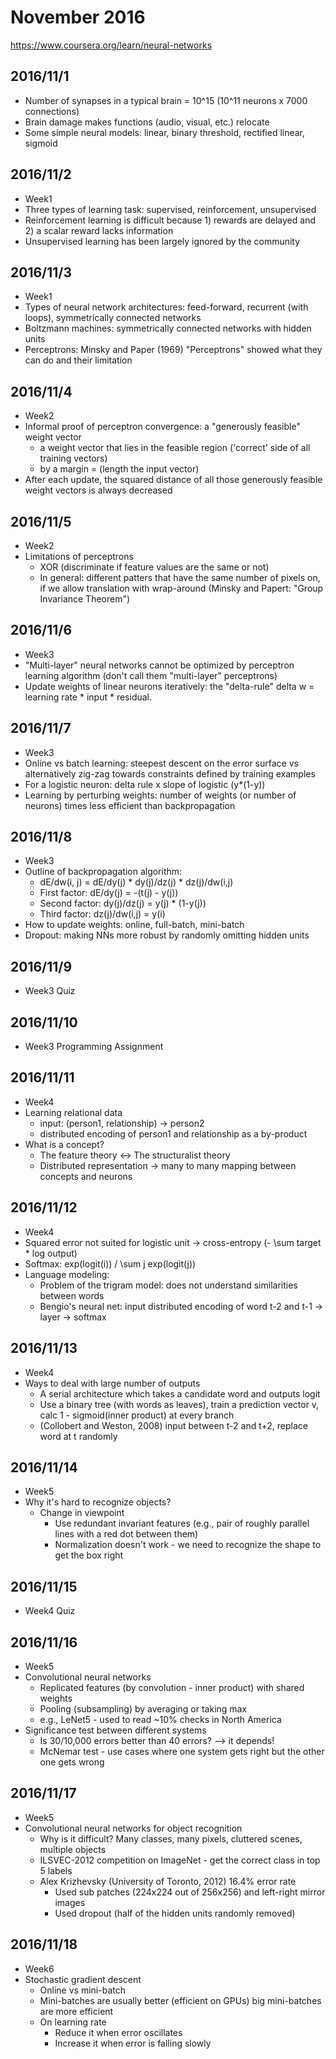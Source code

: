 
# November 2016

https://www.coursera.org/learn/neural-networks

## 2016/11/1

- Number of synapses in a typical brain = 10^15 (10^11 neurons x 7000 connections)
- Brain damage makes functions (audio, visual, etc.) relocate
- Some simple neural models: linear, binary threshold, rectified linear, sigmoid

## 2016/11/2

- Week1
- Three types of learning task: supervised, reinforcement, unsupervised
- Reinforcement learning is difficult because 1) rewards are delayed and 2) a scalar reward lacks information
- Unsupervised learning has been largely ignored by the community

## 2016/11/3

- Week1
- Types of neural network architectures: feed-forward, recurrent (with loops), symmetrically connected networks
- Boltzmann machines: symmetrically connected networks with hidden units
- Perceptrons: Minsky and Paper (1969) "Perceptrons" showed what they can do and their limitation

## 2016/11/4

- Week2
- Informal proof of perceptron convergence: a "generously feasible" weight vector
    - a weight vector that lies in the feasible region ('correct' side of all training vectors)
    - by a margin = (length the input vector)
- After each update, the squared distance of all those generously feasible weight vectors is always decreased

## 2016/11/5

- Week2
- Limitations of perceptrons
    - XOR (discriminate if feature values are the same or not)
    - In general: different patters that have the same number of pixels on, if we allow translation with wrap-around (Minsky and Papert: "Group Invariance Theorem")

## 2016/11/6

- Week3
- "Multi-layer" neural networks cannot be optimized by perceptron learning algorithm (don't call them "multi-layer" perceptrons)
- Update weights of linear neurons iteratively: the "delta-rule" delta w = learning rate * input * residual.

## 2016/11/7

- Week3
- Online vs batch learning: steepest descent on the error surface vs alternatively zig-zag towards constraints defined by training examples
- For a logistic neuron: delta rule x slope of logistic (y*(1-y))
- Learning by perturbing weights: number of weights (or number of neurons) times less efficient than backpropagation

## 2016/11/8

- Week3
- Outline of backpropagation algorithm:
    - dE/dw(i, j) = dE/dy(j) * dy(j)/dz(j) * dz(j)/dw(i,j)
    - First factor: dE/dy(j) = -(t(j) - y(j))
    - Second factor: dy(j)/dz(j) = y(j) * (1-y(j))
    - Third factor: dz(j)/dw(i,j) = y(i)
- How to update weights: online, full-batch, mini-batch
- Dropout: making NNs more robust by randomly omitting hidden units

## 2016/11/9

- Week3 Quiz

## 2016/11/10

- Week3 Programming Assignment

## 2016/11/11

- Week4
- Learning relational data
    - input: (person1, relationship) -> person2
    - distributed encoding of person1 and relationship as a by-product
- What is a concept?
    - The feature theory <-> The structuralist theory
    - Distributed representation -> many to many mapping between concepts and neurons

## 2016/11/12

- Week4
- Squared error not suited for logistic unit -> cross-entropy (- \sum target * log output)
- Softmax: exp(logit(i)) / \sum j exp(logit(j))
- Language modeling:
    - Problem of the trigram model: does not understand similarities between words
    - Bengio's neural net: input distributed encoding of word t-2 and t-1 -> layer -> softmax

## 2016/11/13

- Week4
- Ways to deal with large number of outputs
    - A serial architecture which takes a candidate word and outputs logit
    - Use a binary tree (with words as leaves), train a prediction vector v, calc 1 - sigmoid(inner product) at every branch
    - (Collobert and Weston, 2008) input between t-2 and t+2, replace word at t randomly

## 2016/11/14

- Week5
- Why it's hard to recognize objects?
    - Change in viewpoint
        - Use redundant invariant features (e.g., pair of roughly parallel lines with a red dot between them)
        - Normalization doesn't work - we need to recognize the shape to get the box right

## 2016/11/15

- Week4 Quiz

## 2016/11/16

- Week5
- Convolutional neural networks
    - Replicated features (by convolution - inner product) with shared weights
    - Pooling (subsampling) by averaging or taking max
    - e.g., LeNet5 - used to read ~10% checks in North America
- Significance test between different systems
    - Is 30/10,000 errors better than 40 errors? --> it depends!
    - McNemar test - use cases where one system gets right but the other one gets wrong

## 2016/11/17

- Week5
- Convolutional neural networks for object recognition
    - Why is it difficult? Many classes, many pixels, cluttered scenes, multiple objects
    - ILSVEC-2012 competition on ImageNet - get the correct class in top 5 labels
    - Alex Krizhevsky (University of Toronto, 2012) 16.4% error rate
        - Used sub patches (224x224 out of 256x256) and left-right mirror images
        - Used dropout (half of the hidden units randomly removed)

## 2016/11/18

- Week6
- Stochastic gradient descent
    - Online vs mini-batch
    - Mini-batches are usually better (efficient on GPUs) big mini-batches are more efficient
    - On learning rate
        - Reduce it when error oscillates
        - Increase it when error is falling slowly
